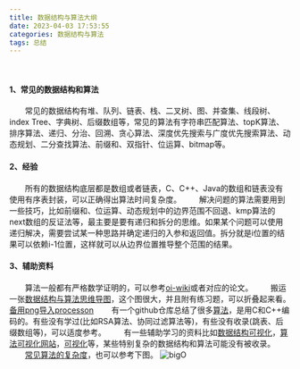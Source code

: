 ```yaml
---
title: 数据结构与算法大纲
date: 2023-04-03 17:53:55
categories: 数据结构与算法
tags: 总结
---
```


</br>

#### 1、常见的数据结构和算法

&emsp;&emsp;常见的数据结构有堆、队列、链表、栈、二叉树、图、并查集、线段树、index Tree、字典树、后缀数组等，常见的算法有字符串匹配算法、topK算法、排序算法、递归、分治、回溯、贪心算法、深度优先搜索与广度优先搜索算法、动态规划、二分查找算法、前缀和、双指针、位运算、bitmap等。

#### 2、经验

&emsp;&emsp;所有的数据结构底层都是数组或者链表，C、C++、Java的数组和链表没有使用有序表封装，可以正确得出算法时间复杂度。
&emsp;&emsp;解决问题的算法需要用到一些技巧，比如前缀和、位运算、动态规划中的边界范围不回退、kmp算法的next数组的反证法等，最主要是要有递归和拆分的思维。如果某个问题可以使用递归解决，需要尝试某一种思路并确定递归的入参和返回值。拆分就是i位置的结果可以依赖i-1位置，这样就可以从边界位置推导整个范围的结果。

#### 3、辅助资料

&emsp;&emsp;算法一般都有严格数学证明的，可以参考[oi-wiki](https://oi-wiki.org/)或者对应的论文。
&emsp;&emsp;搬运一张[数据结构与算法思维导图](https://www.processon.com/mindmap/642aea6e3aff4d5813d3bdb2)，这个图很大，并且附有练习题，可以折叠起来看。[备用png导入processon](https://www.goodserendipity.com/asserts/data-structures-and-algorithms/%E6%95%B0%E6%8D%AE%E7%BB%93%E6%9E%84%E4%B8%8E%E7%AE%97%E6%B3%95.png)
&emsp;&emsp;有一个github仓库总结了很多[算法](https://github.com/0voice/algorithm-structure#nav_01)，是用C和C++编码的。有些没有学过(比如RSA算法、协同过滤算法等)，有些没有收录(跳表、后缀数组等)，可以适度参考。
&emsp;&emsp;有一些辅助学习的资料比如[数据结构可视化](https://www.cs.usfca.edu/~galles/visualization/)，[算法可视化网站](https://algorithm-visualizer.org/)，[可视化](https://visualgo.net/en)等，某些特别复杂的数据结构和算法可能没有被收录。
&emsp;&emsp;[常见算法的复杂度](https://www.bigocheatsheet.com/)，也可以参考下图。
![bigO](https://www.goodserendipity.com/asserts/data-structures-and-algorithms/big-o-cheat-sheet-poster.png)
